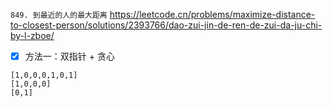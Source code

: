 
`849. 到最近的人的最大距离` https://leetcode.cn/problems/maximize-distance-to-closest-person/solutions/2393766/dao-zui-jin-de-ren-de-zui-da-ju-chi-by-l-zboe/
- [x] 方法一：双指针 + 贪心

```
[1,0,0,0,1,0,1]
[1,0,0,0]
[0,1]
```

